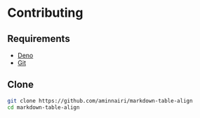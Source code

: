 # Contributing

## Requirements

- [Deno](https://deno.com/)
- [Git](https://git-scm.com/)

## Clone

```bash
git clone https://github.com/aminnairi/markdown-table-align
cd markdown-table-align
```

